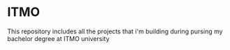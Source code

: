 # ITMO
This repository includes all the projects that i'm building during pursing my bachelor degree at ITMO university
